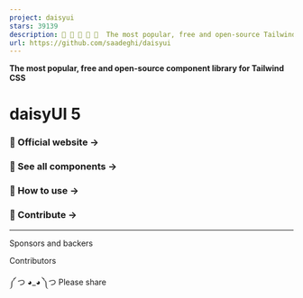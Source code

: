 ```yaml
---
project: daisyui
stars: 39139
description: 🌼 🌼 🌼 🌼 🌼  The most popular, free and open-source Tailwind CSS component library
url: https://github.com/saadeghi/daisyui
---
```


**The most popular, free and open-source component library for Tailwind CSS**

daisyUI 5
=========

### 🌼 Official website →

### 🧩 See all components →

### 🚀 How to use →

### 🤝 Contribute →

* * *

Sponsors and backers

Contributors

༼ つ ◕\_◕ ༽つ Please share
